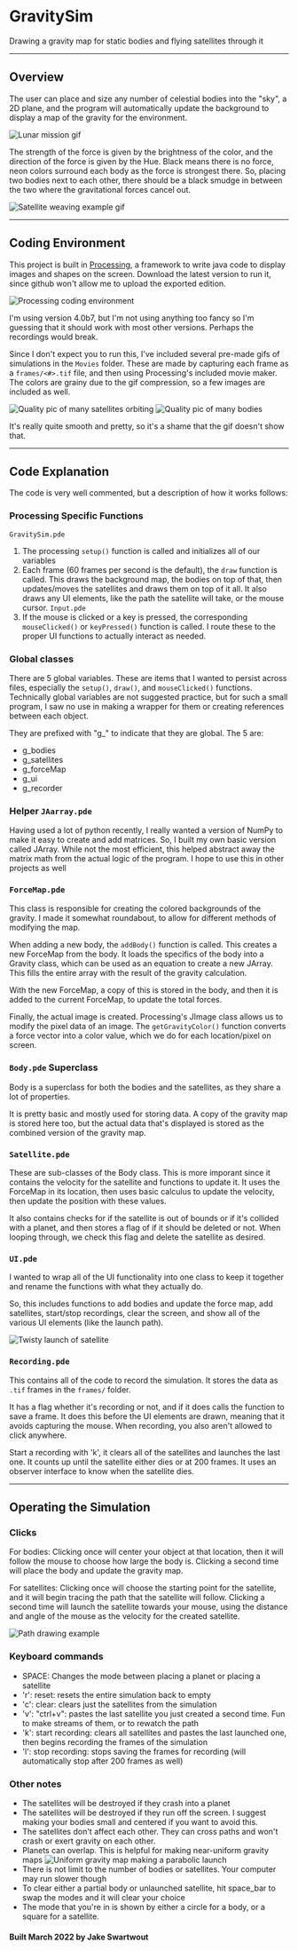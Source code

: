 # GravitySim

Drawing a gravity map for static bodies and flying satellites through it

---

## Overview

The user can place and size any number of celestial bodies into the "sky", a 2D plane, and the program will automatically update the background to display a map of the gravity for the environment.

![Lunar mission gif](/Movies/lunar%20mission.gif)

The strength of the force is given by the brightness of the color, and the direction of the force is given by the Hue. Black means there is no force, neon colors surround each body as the force is strongest there. So, placing two bodies next to each other, there should be a black smudge in between the two where the gravitational forces cancel out.

![Satellite weaving example gif](/Movies/weaving.gif)

---

## Coding Environment

This project is built in [Processing](processing.org), a framework to write java code to display images and shapes on the screen. Download the latest version to run it, since github won't allow me to upload the exported edition.

![Processing coding environment](/Movies/Processing%20code.png)

I'm using version 4.0b7, but I'm not using anything too fancy so I'm guessing that it should work with most other versions. Perhaps the recordings would break.

Since I don't expect you to run this, I've included several pre-made gifs of simulations in the `Movies` folder. These are made by capturing each frame as a `frames/<#>.tif` file, and then using Processing's included movie maker. The colors are grainy due to the gif compression, so a few images are included as well.

![Quality pic of many satellites orbiting](/Movies/quality%20pic%20of%20orbits.png)
![Quality pic of many bodies](/Movies/quality%20pic%20of%20many%20bodies.png)

It's really quite smooth and pretty, so it's a shame that the gif doesn't show that.

---

## Code Explanation

The code is very well commented, but a description of how it works follows:

### Processing Specific Functions
`GravitySim.pde`
1. The processing `setup()` function is called and initializes all of our variables
2. Each frame (60 frames per second is the default), the `draw` function is called. This draws the background map, the bodies on top of that, then updates/moves the satellites and draws them on top of it all. It also draws any UI elements, like the path the satellite will take, or the mouse cursor.
`Input.pde`
3. If the mouse is clicked or a key is pressed, the corresponding `mouseClicked()` or `keyPressed()` function is called. I route these to the proper UI functions to actually interact as needed.

### Global classes

There are 5 global variables. These are items that I wanted to persist across files, especially the `setup()`, `draw()`, and `mouseClicked()` functions. Technically global variables are not suggested practice, but for such a small program, I saw no use in making a wrapper for them or creating references between each object.

They are prefixed with "g_" to indicate that they are global. The 5 are:
- g_bodies
- g_satellites
- g_forceMap
- g_ui
- g_recorder

### Helper `JAarray.pde`

Having used a lot of python recently, I really wanted a version of NumPy to make it easy to create and add matrices. So, I built my own basic version called JArray. While not the most efficient, this helped abstract away the matrix math from the actual logic of the program. I hope to use this in other projects as well

### `ForceMap.pde`

This class is responsible for creating the colored backgrounds of the gravity. I made it somewhat roundabout, to allow for different methods of modifying the map.

When adding a new body, the `addBody()` function is called. This creates a new ForceMap from the body. It loads the specifics of the body into a Gravity class, which can be used as an equation to create a new JArray. This fills the entire array with the result of the gravity calculation.

With the new ForceMap, a copy of this is stored in the body, and then it is added to the current ForceMap, to update the total forces.

Finally, the actual image is created. Processing's JImage class allows us to modify the pixel data of an image. The `getGravityColor()` function converts a force vector into a color value, which we do for each location/pixel on screen.

### `Body.pde` Superclass

Body is a superclass for both the bodies and the satellites, as they share a lot of properties.

It is pretty basic and mostly used for storing data. A copy of the gravity map is stored here too, but the actual data that's displayed is stored as the combined version of the gravity map.

### `Satellite.pde`

These are sub-classes of the Body class. This is more imporant since it contains the velocity for the satellite and functions to update it. It uses the ForceMap in its location, then uses basic calculus to update the velocity, then update the position with these values.

It also contains checks for if the satellite is out of bounds or if it's collided with a planet, and then stores a flag of if it should be deleted or not. When looping through, we check this flag and delete the satellite as desired.

### `UI.pde`

I wanted to wrap all of the UI functionality into one class to keep it together and rename the functions with what they actually do.

So, this includes functions to add bodies and update the force map, add satellites, start/stop recordings, clear the screen, and show all of the various UI elements (like the launch path).

![Twisty launch of satellite](/Movies/multi-planet%20launch_mouse.png)

### `Recording.pde`

This contains all of the code to record the simulation. It stores the data as `.tif` frames in the `frames/` folder.

It has a flag whether it's recording or not, and if it does calls the function to save a frame. It does this before the UI elements are drawn, meaning that it avoids capturing the mouse. When recording, you also aren't allowed to click anywhere.

Start a recording with 'k', it clears all of the satellites and launches the last one. It counts up until the satellite either dies or at 200 frames. It uses an observer interface to know when the satellite dies.

---

## Operating the Simulation


### Clicks

For bodies:
Clicking once will center your object at that location, then it will follow the mouse to choose how large the body is. Clicking a second time will place the body and update the gravity map.

For satellites:
Clicking once will choose the starting point for the satellite, and it will begin tracing the path that the satellite will follow. Clicking a second time will launch the satellite towards your mouse, using the distance and angle of the mouse as the velocity for the created satellite.

![Path drawing example](/Movies/satellite_launch_mouse.png)

### Keyboard commands

- SPACE: Changes the mode between placing a planet or placing a satellite
- 'r': reset: resets the entire simulation back to empty
- 'c': clear: clears just the satellites from the simulation
- 'v': "ctrl+v": pastes the last satellite you just created a second time. Fun to make streams of them, or to rewatch the path
- 'k': start recording: clears all satellites and pastes the last launched one, then begins recording the frames of the simulation
- 'l': stop recording: stops saving the frames for recording (will automatically stop after 200 frames as well)

### Other notes

- The satellites will be destroyed if they crash into a planet
- The satellites will be destroyed if they run off the screen. I suggest making your bodies small and centered if you want to avoid this.
- The satellites don't affect each other. They can cross paths and won't crash or exert gravity on each other.
- Planets can overlap. This is helpful for making near-uniform gravity maps
![Uniform gravity map making a parabolic launch](/Movies/parabolic%20ground%202.gif)
- There is not limit to the number of bodies or satellites. Your computer may run slower though
- To clear either a partial body or unlaunched satellite, hit space_bar to swap the modes and it will clear your choice
- The mode that you're in is shown by either a circle for a body, or a square for a satellite.

#### Built March 2022 by Jake Swartwout